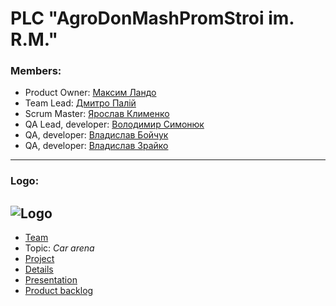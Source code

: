 PLC "AgroDonMashPromStroi im. R.M."
=============
### **Members:**
* Product Owner: [Максим Ландо](https://github.com/MaxLand13 "github")
* Team Lead: [Дмитро Палій](https://github.com/dpalii "github")
* Scrum Master: [Ярослав Клименко](https://github.com/yklym "github")
* QA Lead, developer: [Володимир Симонюк](https://github.com/GeraldMatson "github")
* QA, developer: [Владислав Бойчук](https://github.com/vladichka288 "github")
* QA, developer: [Владислав Зрайко](https://github.com/theeverlong "github")
---
### **Logo:**
![Logo](https://s3.amazonaws.com/feather-client-files-aviary-prod-us-east-1/2019-02-17/f6b67d2d-2a78-48c0-af50-932b50b12f20.png)
---
* [Team](https://github.com/orgs/progbase/teams/plc-agrodonmashpromstroi-im-r-m "github")
* Topic: *Car arena*
* [Project](https://github.com/orgs/progbase/projects/10 "github")
* [Details](https://docs.google.com/spreadsheets/d/1FuU8Jsq7IBi3PDiiuQpeOHz1ddis0XdbLuSYguO3oPs/edit?usp=drivesdk "Google Spreadsheets")
* [Presentation](https://docs.google.com/presentation/d/1bAsNQ8ccwbnLXTppgYRm8uV2GCfzKWbWvHF8VzdCSBY/edit#slide=id.g4cd14dbb53_0_2023 "Google Slides")
* [Product backlog](https://docs.google.com/spreadsheets/d/1DYUy-5W5ZC0AHK-ODaWHBiCdZMlWiDPeVr2NnF0papk/edit#gid=0 "Google Spreadsheets")
